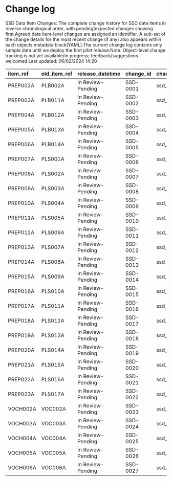 # Change log
SSD Data Item Changes:
The complete change history for SSD data items in reverse chronological order, with pending|expected changes showing first.Agreed data item-level changes are assigned an identifier. A sub-set of the change details for the most recent change (if any) also appears within each objects metadata block(YAML).The current change log contains only sample data until we deploy the first pilot release.Note: Object-level change tracking is not yet available/in progress; feedback/suggestions welcomed.Last updated: 06/02/2024 14:20

| item_ref   | old_item_ref   | release_datetime   | change_id   | change_object_name   | change_impact_title   | change_status   | change_type   | change_source   | change_impact_notes           |
|:-----------|:---------------|:-------------------|:------------|:---------------------|:----------------------|:----------------|:--------------|:----------------|:------------------------------|
| PREP002A   | PLB002A        | In Review-Pending  | SSD-0001    | ssd_pre_proceedings  |                       | pending         | New Feature   | 1bSpecified     | 1bSpecified - Agreed new item |
| PREP003A   | PLB011A        | In Review-Pending  | SSD-0002    | ssd_pre_proceedings  |                       | pending         | New Feature   | 1bSpecified     | 1bSpecified - Agreed new item |
| PREP004A   | PLB012A        | In Review-Pending  | SSD-0003    | ssd_pre_proceedings  |                       | pending         | New Feature   | 1bSpecified     | 1bSpecified - Agreed new item |
| PREP005A   | PLB013A        | In Review-Pending  | SSD-0004    | ssd_pre_proceedings  |                       | pending         | New Feature   | 1bSpecified     | 1bSpecified - Agreed new item |
| PREP006A   | PLB014A        | In Review-Pending  | SSD-0005    | ssd_pre_proceedings  |                       | pending         | New Feature   | 1bSpecified     | 1bSpecified - Agreed new item |
| PREP007A   | PLS001A        | In Review-Pending  | SSD-0006    | ssd_pre_proceedings  |                       | pending         | New Feature   | 1bSpecified     | 1bSpecified - Agreed new item |
| PREP008A   | PLS002A        | In Review-Pending  | SSD-0007    | ssd_pre_proceedings  |                       | pending         | New Feature   | 1bSpecified     | 1bSpecified - Agreed new item |
| PREP009A   | PLS003A        | In Review-Pending  | SSD-0008    | ssd_pre_proceedings  |                       | pending         | New Feature   | 1bSpecified     | 1bSpecified - Agreed new item |
| PREP010A   | PLS004A        | In Review-Pending  | SSD-0009    | ssd_pre_proceedings  |                       | pending         | New Feature   | 1bSpecified     | 1bSpecified - Agreed new item |
| PREP011A   | PLS005A        | In Review-Pending  | SSD-0010    | ssd_pre_proceedings  |                       | pending         | New Feature   | 1bSpecified     | 1bSpecified - Agreed new item |
| PREP012A   | PLS006A        | In Review-Pending  | SSD-0011    | ssd_pre_proceedings  |                       | pending         | New Feature   | 1bSpecified     | 1bSpecified - Agreed new item |
| PREP013A   | PLS007A        | In Review-Pending  | SSD-0012    | ssd_pre_proceedings  |                       | pending         | New Feature   | 1bSpecified     | 1bSpecified - Agreed new item |
| PREP014A   | PLS008A        | In Review-Pending  | SSD-0013    | ssd_pre_proceedings  |                       | pending         | New Feature   | 1bSpecified     | 1bSpecified - Agreed new item |
| PREP015A   | PLS009A        | In Review-Pending  | SSD-0014    | ssd_pre_proceedings  |                       | pending         | New Feature   | 1bSpecified     | 1bSpecified - Agreed new item |
| PREP016A   | PLS010A        | In Review-Pending  | SSD-0015    | ssd_pre_proceedings  |                       | pending         | New Feature   | 1bSpecified     | 1bSpecified - Agreed new item |
| PREP017A   | PLS011A        | In Review-Pending  | SSD-0016    | ssd_pre_proceedings  |                       | pending         | New Feature   | 1bSpecified     | 1bSpecified - Agreed new item |
| PREP018A   | PLS012A        | In Review-Pending  | SSD-0017    | ssd_pre_proceedings  |                       | pending         | New Feature   | 1bSpecified     | 1bSpecified - Agreed new item |
| PREP019A   | PLS013A        | In Review-Pending  | SSD-0018    | ssd_pre_proceedings  |                       | pending         | New Feature   | 1bSpecified     | 1bSpecified - Agreed new item |
| PREP020A   | PLS014A        | In Review-Pending  | SSD-0019    | ssd_pre_proceedings  |                       | pending         | New Feature   | 1bSpecified     | 1bSpecified - Agreed new item |
| PREP021A   | PLS015A        | In Review-Pending  | SSD-0020    | ssd_pre_proceedings  |                       | pending         | New Feature   | 1bSpecified     | 1bSpecified - Agreed new item |
| PREP022A   | PLS016A        | In Review-Pending  | SSD-0021    | ssd_pre_proceedings  |                       | pending         | New Feature   | 1bSpecified     | 1bSpecified - Agreed new item |
| PREP023A   | PLS017A        | In Review-Pending  | SSD-0022    | ssd_pre_proceedings  |                       | pending         | New Feature   | 1bSpecified     | 1bSpecified - Agreed new item |
| VOCH002A   | VOC002A        | In Review-Pending  | SSD-0023    | ssd_voice_of_child   |                       | pending         | New Feature   | 1bDraft         | 1bDraft - Suggested new item  |
| VOCH003A   | VOC003A        | In Review-Pending  | SSD-0024    | ssd_voice_of_child   |                       | pending         | New Feature   | 1bDraft         | 1bDraft - Suggested new item  |
| VOCH004A   | VOC004A        | In Review-Pending  | SSD-0025    | ssd_voice_of_child   |                       | pending         | New Feature   | 1bDraft         | 1bDraft - Suggested new item  |
| VOCH005A   | VOC005A        | In Review-Pending  | SSD-0026    | ssd_voice_of_child   |                       | pending         | New Feature   | 1bDraft         | 1bDraft - Suggested new item  |
| VOCH006A   | VOC006A        | In Review-Pending  | SSD-0027    | ssd_voice_of_child   |                       | pending         | New Feature   | 1bDraft         | 1bDraft - Suggested new item  |